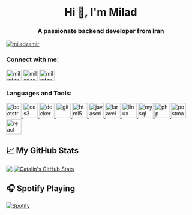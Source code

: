 <h1 align="center">Hi 👋, I'm Milad</h1>
<h3 align="center">A passionate backend developer from Iran</h3>

<p align="left"> <a href="https://twitter.com/miladzamir" target="blank"><img src="https://img.shields.io/twitter/follow/miladzamir?logo=twitter&style=for-the-badge" alt="miladzamir" /></a> </p>

<h3 align="left">Connect with me:</h3>
<p align="left">
<a href="https://twitter.com/miladzamir" target="blank"><img align="center" src="https://cdn.jsdelivr.net/npm/simple-icons@3.0.1/icons/twitter.svg" alt="miladzamir" height="30" width="40" /></a>
<a href="https://linkedin.com/in/miladzamir" target="blank"><img align="center" src="https://cdn.jsdelivr.net/npm/simple-icons@3.0.1/icons/linkedin.svg" alt="miladzamir" height="30" width="40" /></a>
<a href="https://instagram.com/miladzamir" target="blank"><img align="center" src="https://cdn.jsdelivr.net/npm/simple-icons@3.0.1/icons/instagram.svg" alt="miladzamir" height="30" width="40" /></a>
</p>

<h3 align="left">Languages and Tools:</h3>
<p align="left"> <a href="https://getbootstrap.com" target="_blank"> <img src="https://devicons.github.io/devicon/devicon.git/icons/bootstrap/bootstrap-plain.svg" alt="bootstrap" width="40" height="40"/> </a> <a href="https://www.w3schools.com/css/" target="_blank"> <img src="https://devicons.github.io/devicon/devicon.git/icons/css3/css3-original-wordmark.svg" alt="css3" width="40" height="40"/> </a> <a href="https://www.docker.com/" target="_blank"> <img src="https://devicons.github.io/devicon/devicon.git/icons/docker/docker-original-wordmark.svg" alt="docker" width="40" height="40"/> </a> <a href="https://git-scm.com/" target="_blank"> <img src="https://www.vectorlogo.zone/logos/git-scm/git-scm-icon.svg" alt="git" width="40" height="40"/> </a> <a href="https://www.w3.org/html/" target="_blank"> <img src="https://devicons.github.io/devicon/devicon.git/icons/html5/html5-original-wordmark.svg" alt="html5" width="40" height="40"/> </a> <a href="https://developer.mozilla.org/en-US/docs/Web/JavaScript" target="_blank"> <img src="https://devicons.github.io/devicon/devicon.git/icons/javascript/javascript-original.svg" alt="javascript" width="40" height="40"/> </a> <a href="https://laravel.com/" target="_blank"> <img src="https://devicons.github.io/devicon/devicon.git/icons/laravel/laravel-plain-wordmark.svg" alt="laravel" width="40" height="40"/> </a> <a href="https://www.linux.org/" target="_blank"> <img src="https://devicons.github.io/devicon/devicon.git/icons/linux/linux-original.svg" alt="linux" width="40" height="40"/> </a> <a href="https://www.mysql.com/" target="_blank"> <img src="https://devicons.github.io/devicon/devicon.git/icons/mysql/mysql-original-wordmark.svg" alt="mysql" width="40" height="40"/> </a> <a href="https://www.php.net" target="_blank"> <img src="https://devicons.github.io/devicon/devicon.git/icons/php/php-original.svg" alt="php" width="40" height="40"/> </a> <a href="https://postman.com" target="_blank"> <img src="https://www.vectorlogo.zone/logos/getpostman/getpostman-icon.svg" alt="postman" width="40" height="40"/> </a> <a href="https://reactjs.org/" target="_blank"> <img src="https://devicons.github.io/devicon/devicon.git/icons/react/react-original-wordmark.svg" alt="react" width="40" height="40"/> </a> </p>

## &#x1f4c8; My GitHub Stats

<a href="https://github.com/miladzamir/miladzamir">
  <img align="center" src="https://github-readme-stats.vercel.app/api/top-langs/?username=miladzamir&hide=java,html&title_color=ffffff&text_color=c9cacc&icon_color=2bbc8a&bg_color=1d1f21" />
</a>

<a href="https://github.com/miladzamir/miladzamir">
  <img align="center" src="https://github-readme-stats.vercel.app/api?username=miladzamir&show_icons=true&line_height=27&count_private=true&title_color=ffffff&text_color=c9cacc&icon_color=2bbc8a&bg_color=1d1f21" alt="Catalin's GitHub Stats" />
</a>

## &#x1F3A7; Spotify Playing
[![Spotify](https://spotify-now-playing-pearl-five.vercel.app/api/spotify)](https://open.spotify.com/user/USER_NAME)
<!--
**miladzamir/miladzamir** is a ✨ _special_ ✨ repository because its `README.md` (this file) appears on your GitHub profile.

Here are some ideas to get you started:

- 🔭 I’m currently working on ...
- 🌱 I’m currently learning ...
- 👯 I’m looking to collaborate on ...
- 🤔 I’m looking for help with ...
- 💬 Ask me about ...
- 📫 How to reach me: ...
- 😄 Pronouns: ...
- ⚡ Fun fact: ...
-->
